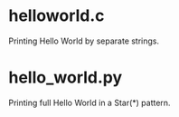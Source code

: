 # helloworld.c
Printing Hello World by separate strings.

# hello_world.py

Printing full Hello World in a Star(*) pattern.


